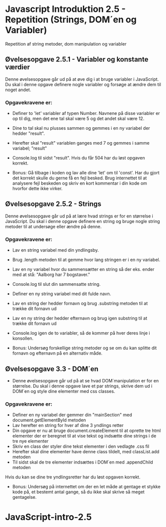 # Javascript Introduktion 2.5 - Repetition (Strings, DOM´en og Variabler)

Repetition af string metoder, dom manipulation og variabler

## Øvelsesopgave 2.5.1 - Variabler og konstante værdier

Denne øvelsesopgave går ud på at øve dig i at bruge variabler i JavaScript. Du skal i denne opgave definere nogle variabler og forsøge at ændre dem til noget andet.

### Opgavekravene er:

- Definer to 'let' variabler af typen Number. Navnene på disse variabler er op til dig,
  men det ene tal skal være 5 og det andet skal være 12.
- Dine to tal skal nu plusses sammen og gemmes i en ny variabel der hedder "result".
- Herefter skal "result" variablen ganges med 7 og gemmes i samme variabel; "result"
- Console.log til sidst "result". Hvis du får 504 har du løst opgaven korrekt.

- Bonus: Gå tilbage i koden og lav alle dine 'let' om til 'const'. Har du gjort det korrekt skulle du gerne få en fejl besked. Brug internettet til at analysere fejl beskeden og skriv en kort kommentar i din kode om hvorfor dette ikke virker.

## Øvelsesopgave 2.5.2 - Strings

Denne øvelsesopgave går ud på at lære hvad strings er for en størrelse i JavaScript. Du skal i denne opgave definere en string og bruge nogle string metoder til at undersøge eller ændre på denne.

### Opgavekravene er:

- Lav en string variabel med din yndlingsby.
- Brug .length metoden til at gemme hvor lang stringen er i en ny variabel.
- Lav en ny variabel hvor du sammensætter en string så der eks. ender med at stå: "Aalborg har 7 bogstaver."
- Console.log til slut din sammensatte string.

- Definer en ny string variabel med dit fulde navn.
- Lav en string der hedder fornavn og brug .substring metoden til at trække dit fornavn ud
- Lav en ny string der hedder efternavn og brug igen substring til at trække dit fornavn ud
- Console.log igen de to variabler, så de kommer på hver deres linje i konsollen.

- Bonus: Undersøg forskellige string metoder og se om du kan splitte dit fornavn og efternavn på en alternativ måde.

## Øvelsesopgave 3.3 - DOM´en

- Denne øvelsesopgave går ud på at se hvad DOM´manipulation er for en størrelse. Du skal i denne opgave lave et par strings, skrive dem ud i DOM´en og style dine elementer med css classes.

### Opgavekravene er:

- Definer en ny variabel der gemmer din "mainSection" med document.getElementById metoden
- Lav herefter en string for hver af dine 3 yndlings retter
- Din opgave er nu at bruge document.createElement til at oprette tre html elementer der er beregnet til at vise tekst og indsætte dine strings i de tre nye elementer
- Skriv en class der styler dine tekst elementer i den vedlagte .css fil
- Herefter skal dine elementer have denne class tildelt, med classList.add metoden
- Til sidst skal de tre elementer indsættes i DOM´en med .appendChild metoden

Hvis du kan se dine tre yndlingsretter har du løst opgaven korrekt.

- Bonus: Undersøg på internettet om der en let måde at gentage et stykke kode på, et bestemt antal gange, så du ikke skal skrive så meget gentagelse.
# JavaScript-intro-2.5
